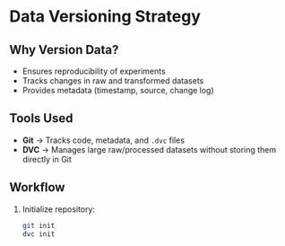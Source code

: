 # Data Versioning Strategy

## Why Version Data?
- Ensures reproducibility of experiments
- Tracks changes in raw and transformed datasets
- Provides metadata (timestamp, source, change log)

## Tools Used
- **Git** → Tracks code, metadata, and `.dvc` files
- **DVC** → Manages large raw/processed datasets without storing them directly in Git

## Workflow
1. Initialize repository:
   ```bash
   git init
   dvc init
